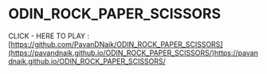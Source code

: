 # ODIN_ROCK_PAPER_SCISSORS
CLICK - HERE TO PLAY : [https://github.com/PavanDNaik/ODIN_ROCK_PAPER_SCISSORS](https://pavandnaik.github.io/ODIN_ROCK_PAPER_SCISSORS/)https://pavandnaik.github.io/ODIN_ROCK_PAPER_SCISSORS/
